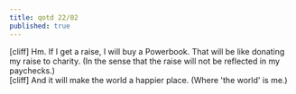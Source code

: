 ```yaml
---
title: qotd 22/02
published: true
---
```


[cliff] Hm. If I get a raise, I will buy a Powerbook. That will be like
donating my raise to charity. (In the sense that the raise will not be
reflected in my paychecks.)  
[cliff] And it will make the world a happier place. (Where 'the world'
is me.)
